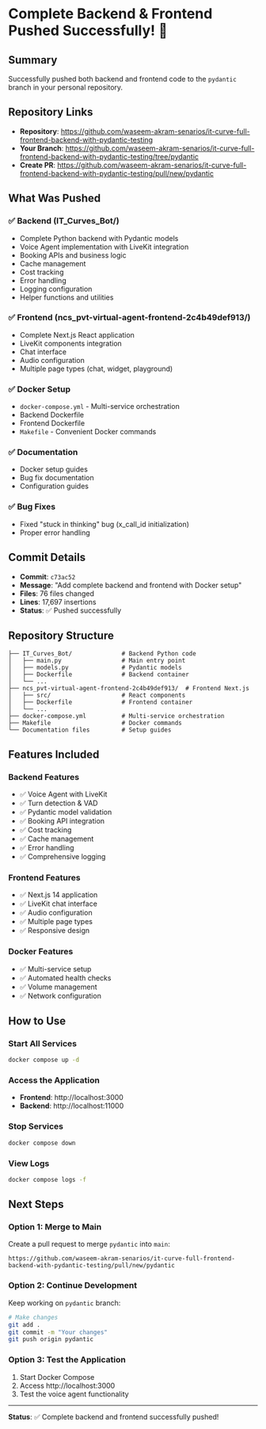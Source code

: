 # Complete Backend & Frontend Pushed Successfully! 🎉

## Summary
Successfully pushed both backend and frontend code to the `pydantic` branch in your personal repository.

## Repository Links
- **Repository**: https://github.com/waseem-akram-senarios/it-curve-full-frontend-backend-with-pydantic-testing
- **Your Branch**: https://github.com/waseem-akram-senarios/it-curve-full-frontend-backend-with-pydantic-testing/tree/pydantic
- **Create PR**: https://github.com/waseem-akram-senarios/it-curve-full-frontend-backend-with-pydantic-testing/pull/new/pydantic

## What Was Pushed

### ✅ Backend (IT_Curves_Bot/)
- Complete Python backend with Pydantic models
- Voice Agent implementation with LiveKit integration
- Booking APIs and business logic
- Cache management
- Cost tracking
- Error handling
- Logging configuration
- Helper functions and utilities

### ✅ Frontend (ncs_pvt-virtual-agent-frontend-2c4b49def913/)
- Complete Next.js React application
- LiveKit components integration
- Chat interface
- Audio configuration
- Multiple page types (chat, widget, playground)

### ✅ Docker Setup
- `docker-compose.yml` - Multi-service orchestration
- Backend Dockerfile
- Frontend Dockerfile
- `Makefile` - Convenient Docker commands

### ✅ Documentation
- Docker setup guides
- Bug fix documentation
- Configuration guides

### ✅ Bug Fixes
- Fixed "stuck in thinking" bug (x_call_id initialization)
- Proper error handling

## Commit Details
- **Commit**: `c73ac52`
- **Message**: "Add complete backend and frontend with Docker setup"
- **Files**: 76 files changed
- **Lines**: 17,697 insertions
- **Status**: ✅ Pushed successfully

## Repository Structure
```
├── IT_Curves_Bot/              # Backend Python code
│   ├── main.py                 # Main entry point
│   ├── models.py               # Pydantic models
│   ├── Dockerfile              # Backend container
│   └── ...
├── ncs_pvt-virtual-agent-frontend-2c4b49def913/  # Frontend Next.js
│   ├── src/                    # React components
│   ├── Dockerfile              # Frontend container
│   └── ...
├── docker-compose.yml          # Multi-service orchestration
├── Makefile                    # Docker commands
└── Documentation files         # Setup guides
```

## Features Included

### Backend Features
- ✅ Voice Agent with LiveKit
- ✅ Turn detection & VAD
- ✅ Pydantic model validation
- ✅ Booking API integration
- ✅ Cost tracking
- ✅ Cache management
- ✅ Error handling
- ✅ Comprehensive logging

### Frontend Features
- ✅ Next.js 14 application
- ✅ LiveKit chat interface
- ✅ Audio configuration
- ✅ Multiple page types
- ✅ Responsive design

### Docker Features
- ✅ Multi-service setup
- ✅ Automated health checks
- ✅ Volume management
- ✅ Network configuration

## How to Use

### Start All Services
```bash
docker compose up -d
```

### Access the Application
- **Frontend**: http://localhost:3000
- **Backend**: http://localhost:11000

### Stop Services
```bash
docker compose down
```

### View Logs
```bash
docker compose logs -f
```

## Next Steps

### Option 1: Merge to Main
Create a pull request to merge `pydantic` into `main`:
```
https://github.com/waseem-akram-senarios/it-curve-full-frontend-backend-with-pydantic-testing/pull/new/pydantic
```

### Option 2: Continue Development
Keep working on `pydantic` branch:
```bash
# Make changes
git add .
git commit -m "Your changes"
git push origin pydantic
```

### Option 3: Test the Application
1. Start Docker Compose
2. Access http://localhost:3000
3. Test the voice agent functionality

---

**Status**: ✅ Complete backend and frontend successfully pushed!

